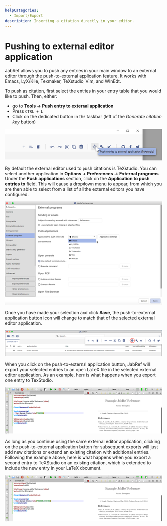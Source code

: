 ```yaml
---
helpCategories:
  - Import/Export
description: Inserting a citation directly in your editor.
---
```


# Pushing to external editor application

JabRef allows you to push any entries in your main window to an external editor through the push-to-external application feature. It works with Emacs, LyX/Kile, Texmaker, TeXstudio, Vim, and WInEdt.

To push as citation, first select the entries in your entry table that you would like to push. Then, either:

* go to **Tools → Push entry to external application​**
* Press `CTRL + L`
* Click on the dedicated button in the taskbar (left of the _Generate citation key_ button)

![](<../.gitbook/assets/push-external-button-windows (2) (2) (2) (2) (3) (3) (3) (1) (1) (1).png>)

By default the external editor used to push citations is TeXstudio. You can select another application in **Options → Preferences → External programs**. Under the **Push applications** section, click on the **Application to push entries to** field. This will cause a dropdown menu to appear, from which you are then able to select from a list of all the external editors you have configured.

![Select External Application](<../.gitbook/assets/during-application-selection (2) (2) (2) (2) (2) (2) (2) (2) (4) (4) (1) (1) (1) (1) (1) (1) (2) (2).png>)

Once you have made your selection and click **Save**, the push-to-external application button icon will change to match that of the selected external editor application.

![New Application After Select](<../.gitbook/assets/after-application-selection (2) (2) (2) (2) (2) (2) (2) (2) (2) (1) (1) (1) (1) (2) (5).png>)

When you click on the push-to-external application button, JabRef will export your selected entries to an open LaTeX file in the selected external editor application. As an example, here is what happens when you export one entry to TexStudio.

![Initial Push to External Export](<../.gitbook/assets/initial-push-export (2) (2) (2) (2) (2) (2) (2) (2) (2) (1) (1) (1) (2).png>)

As long as you continue using the same external editor application, clicking on the push-to-external application button for subsequent exports will just add new citations or extend an existing citation with additional entries. Following the example above, here is what happens when you export a second entry to TeXStudio on an existing citation, which is extended to include the new entry in your LaTeX document.

![Subsequent Push to External Export](<../.gitbook/assets/subsequent-push-export (2) (2) (2) (2) (2) (2) (2) (2) (4) (4) (4) (1) (1) (2) (2).png>)

